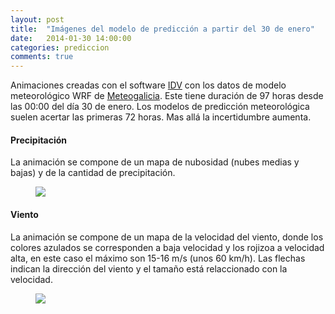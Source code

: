 ```yaml
---
layout: post
title:  "Imágenes del modelo de predicción a partir del 30 de enero"
date:   2014-01-30 14:00:00
categories: prediccion
comments: true
---
```


Animaciones creadas con el software [IDV](http://www.unidata.ucar.edu) con los datos de modelo meteorológico WRF de [Meteogalicia]( http://www.meteogalicia.es/web/modelos/threddsIndex.action?request_locale=es).
Este tiene duración de 97 horas desde las 00:00 del día 30 de enero.
Los modelos de predicción meteorológica suelen acertar las primeras 72 horas. Mas allá la incertidumbre aumenta.

#### Precipitación
La animación se compone de un mapa de nubosidad (nubes medias y bajas) y de la cantidad de precipitación.
<figure>
	<img src="/images/precipitacion30012014.gif">
</figure>

#### Viento
La animación se compone de un mapa de la velocidad del viento, donde los colores azulados se corresponden a baja velocidad y los rojizoa a velocidad alta, en este caso el máximo son 15-16 m/s (unos 60 km/h).
Las flechas indican la dirección del viento y el tamaño está relaccionado con la velocidad.
<figure>
	<img src="/images/viento30012014.gif">
</figure>
